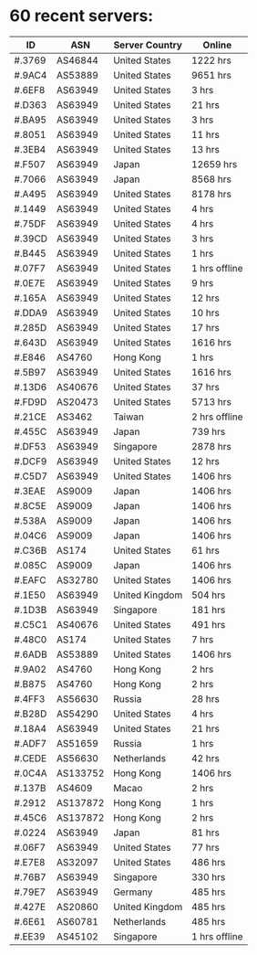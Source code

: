 # 60 recent servers:

| ID | ASN | Server Country | Online |
| ------ | ------ | ------ | ------ |
| #.3769 | AS46844 | United States | 1222 hrs |
| #.9AC4 | AS53889 | United States | 9651 hrs |
| #.6EF8 | AS63949 | United States | 3 hrs |
| #.D363 | AS63949 | United States | 21 hrs |
| #.BA95 | AS63949 | United States | 3 hrs |
| #.8051 | AS63949 | United States | 11 hrs |
| #.3EB4 | AS63949 | United States | 13 hrs |
| #.F507 | AS63949 | Japan | 12659 hrs |
| #.7066 | AS63949 | Japan | 8568 hrs |
| #.A495 | AS63949 | United States | 8178 hrs |
| #.1449 | AS63949 | United States | 4 hrs |
| #.75DF | AS63949 | United States | 4 hrs |
| #.39CD | AS63949 | United States | 3 hrs |
| #.B445 | AS63949 | United States | 1 hrs |
| #.07F7 | AS63949 | United States | 1 hrs offline |
| #.0E7E | AS63949 | United States | 9 hrs |
| #.165A | AS63949 | United States | 12 hrs |
| #.DDA9 | AS63949 | United States | 10 hrs |
| #.285D | AS63949 | United States | 17 hrs |
| #.643D | AS63949 | United States | 1616 hrs |
| #.E846 | AS4760 | Hong Kong | 1 hrs |
| #.5B97 | AS63949 | United States | 1616 hrs |
| #.13D6 | AS40676 | United States | 37 hrs |
| #.FD9D | AS20473 | United States | 5713 hrs |
| #.21CE | AS3462 | Taiwan | 2 hrs offline |
| #.455C | AS63949 | Japan | 739 hrs |
| #.DF53 | AS63949 | Singapore | 2878 hrs |
| #.DCF9 | AS63949 | United States | 12 hrs |
| #.C5D7 | AS63949 | United States | 1406 hrs |
| #.3EAE | AS9009 | Japan | 1406 hrs |
| #.8C5E | AS9009 | Japan | 1406 hrs |
| #.538A | AS9009 | Japan | 1406 hrs |
| #.04C6 | AS9009 | Japan | 1406 hrs |
| #.C36B | AS174 | United States | 61 hrs |
| #.085C | AS9009 | Japan | 1406 hrs |
| #.EAFC | AS32780 | United States | 1406 hrs |
| #.1E50 | AS63949 | United Kingdom | 504 hrs |
| #.1D3B | AS63949 | Singapore | 181 hrs |
| #.C5C1 | AS40676 | United States | 491 hrs |
| #.48C0 | AS174 | United States | 7 hrs |
| #.6ADB | AS53889 | United States | 1406 hrs |
| #.9A02 | AS4760 | Hong Kong | 2 hrs |
| #.B875 | AS4760 | Hong Kong | 2 hrs |
| #.4FF3 | AS56630 | Russia | 28 hrs |
| #.B28D | AS54290 | United States | 4 hrs |
| #.18A4 | AS63949 | United States | 21 hrs |
| #.ADF7 | AS51659 | Russia | 1 hrs |
| #.CEDE | AS56630 | Netherlands | 42 hrs |
| #.0C4A | AS133752 | Hong Kong | 1406 hrs |
| #.137B | AS4609 | Macao | 2 hrs |
| #.2912 | AS137872 | Hong Kong | 1 hrs |
| #.45C6 | AS137872 | Hong Kong | 2 hrs |
| #.0224 | AS63949 | Japan | 81 hrs |
| #.06F7 | AS63949 | United States | 77 hrs |
| #.E7E8 | AS32097 | United States | 486 hrs |
| #.76B7 | AS63949 | Singapore | 330 hrs |
| #.79E7 | AS63949 | Germany | 485 hrs |
| #.427E | AS20860 | United Kingdom | 485 hrs |
| #.6E61 | AS60781 | Netherlands | 485 hrs |
| #.EE39 | AS45102 | Singapore | 1 hrs offline |

